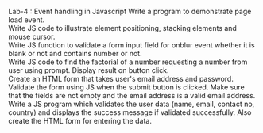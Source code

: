 Lab-4 : Event handling in Javascript
Write a program to demonstrate page load event.  
Write JS code to illustrate element positioning, stacking elements and mouse cursor.  
Write JS function to validate a form input field for onblur event whether it is blank or not and contains number or not.  
Write JS code to find the factorial of a number requesting a number from user using prompt. Display result on button click.  
Create an HTML form that takes user's email address and password. Validate the form using JS when the submit button is clicked. Make sure that the fields   are not empty and the email address is a valid email address.  
Write a JS program which validates the user data (name, email, contact no, country) and displays the success message if validated successfully. Also create the HTML form for entering the data.    